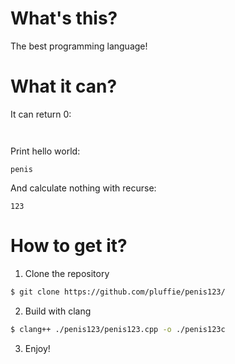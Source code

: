 # What's this?
The best programming language!

# What it can?
It can return 0:
```
 
```

Print hello world:
```
penis
```

And calculate nothing with recurse:
```
123
```

# How to get it?
1. Clone the repository
```sh
$ git clone https://github.com/pluffie/penis123/
```
2. Build with clang
```sh
$ clang++ ./penis123/penis123.cpp -o ./penis123c
```
3. Enjoy!

